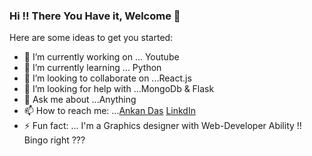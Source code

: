 ### Hi !! There You Have it, Welcome 👋



Here are some ideas to get you started:

- 🔭 I’m currently working on ... Youtube
- 🌱 I’m currently learning ... Python
- 👯 I’m looking to collaborate on ...React.js
- 🤔 I’m looking for help with ...MongoDb & Flask
- 💬 Ask me about ...Anything
- 📫 How to reach me: ...[Ankan Das](https://www.cognitobyte.in/ankandas) [LinkdIn](www.linkedin.com/in/ankan98)
- ⚡ Fun fact: ... I'm a Graphics designer with Web-Developer Ability !! Bingo right ???

